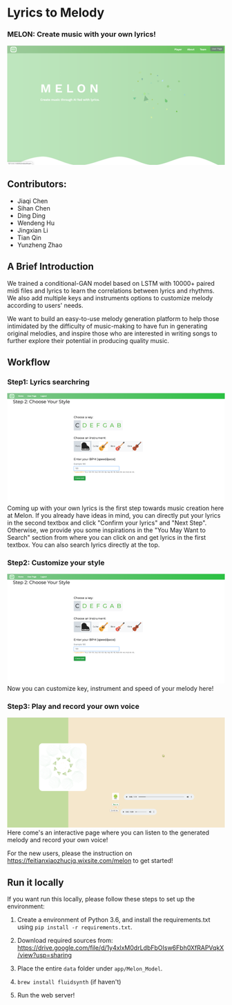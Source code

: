 # Lyrics to Melody
### MELON: Create music with your own lyrics!
![image](images/homepage.png)

## Contributors:
* Jiaqi Chen
* Sihan Chen
* Ding Ding
* Wendeng Hu
* Jingxian Li
* Tian Qin
* Yunzheng Zhao

## A Brief Introduction
We trained a conditional-GAN model based on LSTM with 10000+ paired midi files and lyrics to learn the correlations between lyrics and rhythms. We also add multiple keys and instruments options to customize melody according to users' needs.

We want to build an easy-to-use melody generation platform to help those intimidated by the difficulty of music-making to have fun in generating original melodies, and inspire those who are interested in writing songs to further explore their potential in producing quality music.

## Workflow
### Step1: Lyrics searchring
![image](images/customize.png)
Coming up with your own lyrics is the first step towards music creation here at Melon. If you already have ideas in mind, you can directly put your lyrics in the second textbox and click "Confirm your lyrics" and "Next Step". Otherwise, we provide you some inspirations in the "You May Want to Search" section from where you can click on and get lyrics in the first textbox. You can also search lyrics directly at the top. 

### Step2: Customize your style
![image](images/customize.png)
Now you can customize key, instrument and speed of your melody here! 

### Step3: Play and record your own voice
![image](images/play_record.png)
Here come's an interactive page where you can listen to the generated melody and record your own voice! 

For the new users, please the instruction on https://feitianxiaozhucjq.wixsite.com/melon to get started!

## Run it locally
If you want run this locally, please follow these steps to set up the environment:
1. Create a environment of Python 3.6, and install the requirements.txt using `pip install -r requirements.txt`.

2. Download required sources from: https://drive.google.com/file/d/1y4xlxM0drLdbFbOIsw6Fbh0XfRAPVqkX/view?usp=sharing

3. Place the entire `data` folder under `app/Melon_Model`.

4. `brew install fluidsynth` (if haven't)

5. Run the web server!
